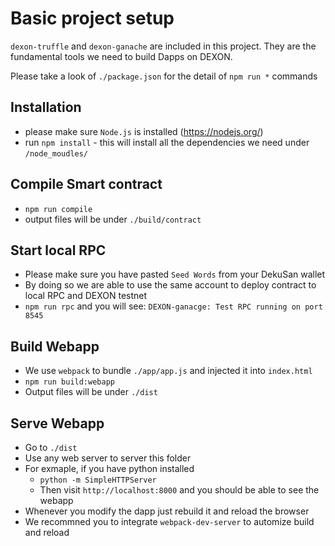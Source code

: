 # Basic project setup

`dexon-truffle` and `dexon-ganache` are included in this project.
They are the fundamental tools we need to build Dapps on DEXON.

Please take a look of `./package.json` for the detail of `npm run *` commands

## Installation

- please make sure `Node.js` is installed (https://nodejs.org/)
- run `npm install` - this will install all the dependencies we need under `/node_moudles/`

## Compile Smart contract
- `npm run compile`
- output files will be under `./build/contract`

## Start local RPC
- Please make sure you have pasted `Seed Words` from your DekuSan wallet
- By doing so we are able to use the same account to deploy contract to local RPC and DEXON testnet
- `npm run rpc` and you will see: `DEXON-ganacge: Test RPC running on port 8545`

## Build Webapp
- We use `webpack` to bundle `./app/app.js` and injected it into `index.html`
- `npm run build:webapp`
- Output files will be under `./dist`

## Serve Webapp
- Go to `./dist`
- Use any web server to server this folder
- For exmaple, if you have python installed
    - `python -m SimpleHTTPServer`
    - Then visit `http://localhost:8000` and you should be able to see the webapp
- Whenever you modify the dapp just rebuild it and reload the browser
- We recommned you to integrate `webpack-dev-server` to automize build and reload
